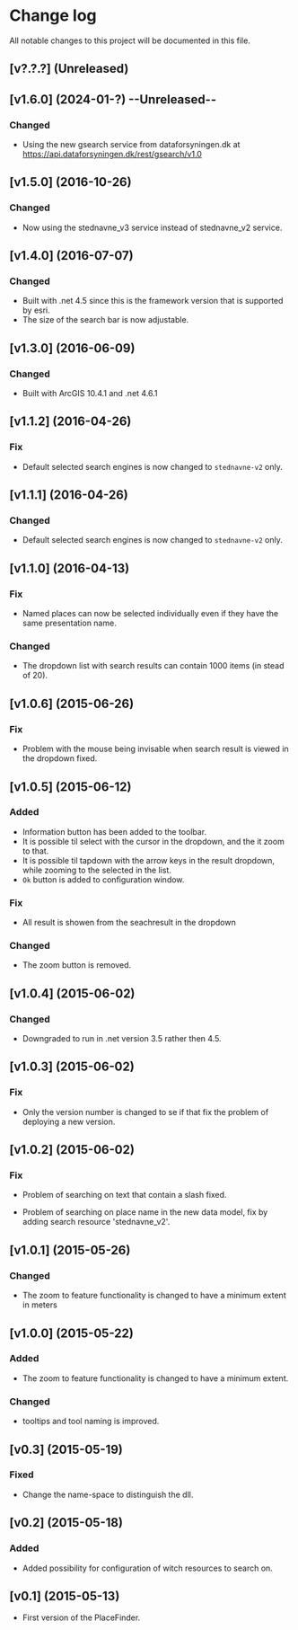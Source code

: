 # Change log
All notable changes to this project will be documented in this file.

## [v?.?.?] (Unreleased)

## [v1.6.0] (2024-01-?) --Unreleased--

### Changed
- Using the new gsearch service from dataforsyningen.dk at https://api.dataforsyningen.dk/rest/gsearch/v1.0

## [v1.5.0] (2016-10-26)

### Changed
- Now using the stednavne_v3 service instead of stednavne_v2 service.

## [v1.4.0] (2016-07-07)

###  Changed
- Built with .net 4.5 since this is the framework version that is supported by esri.
- The size of the search bar is now adjustable.

## [v1.3.0] (2016-06-09)

### Changed 
- Built with ArcGIS 10.4.1 and .net 4.6.1

## [v1.1.2] (2016-04-26)

### Fix
- Default selected search engines is now changed to `stednavne-v2` only.

## [v1.1.1] (2016-04-26)

### Changed
- Default selected search engines is now changed to `stednavne-v2` only.

## [v1.1.0] (2016-04-13)

### Fix
- Named places can now be selected individually even if they have the same presentation name. 

### Changed
- The dropdown list with search results can contain 1000 items (in stead of 20).

## [v1.0.6] (2015-06-26)
### Fix
- Problem with the mouse being invisable when search result is viewed in the dropdown fixed.

## [v1.0.5] (2015-06-12)
### Added
- Information button has been added to the toolbar.
- It is possible til select with the cursor in the dropdown, and the it zoom to that.
- It is possible til tapdown with the arrow keys in the result dropdown, while zooming to the selected in the list.
- `Ok` button is added to configuration window.

### Fix
- All result is showen from the seachresult in the dropdown

### Changed
- The zoom button is removed.

## [v1.0.4] (2015-06-02)
### Changed
- Downgraded to run in .net version 3.5 rather then 4.5.


## [v1.0.3] (2015-06-02)
### Fix
- Only the version number is changed to se if that fix the problem of deploying a new version.

## [v1.0.2] (2015-06-02)
### Fix
- Problem of searching on text that contain a slash fixed.

- Problem of searching on place name in the new data model, fix by adding search resource 'stednavne_v2'.

## [v1.0.1] (2015-05-26)
### Changed
- The zoom to feature functionality is changed to have a minimum extent in meters

## [v1.0.0] (2015-05-22)
### Added
- The zoom to feature functionality is changed to have a minimum extent.

### Changed
- tooltips and tool naming is improved.

## [v0.3] (2015-05-19)

### Fixed
- Change the name-space to distinguish the dll.

## [v0.2] (2015-05-18)

### Added
- Added possibility for configuration of witch resources to search on.

## [v0.1] (2015-05-13)
- First version of the PlaceFinder.